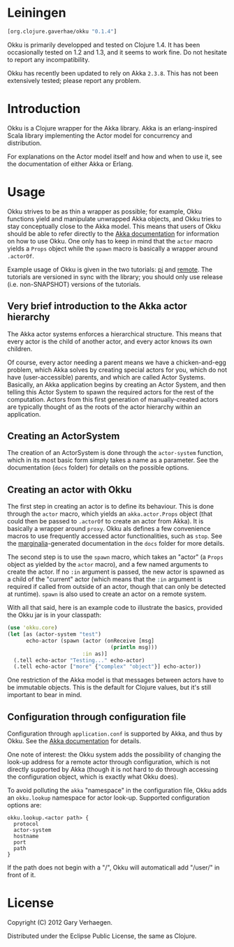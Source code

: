 # Leiningen

```clojure
[org.clojure.gaverhae/okku "0.1.4"]
```

Okku is primarily developped and tested on Clojure 1.4. It has been
occasionally tested on 1.2 and 1.3, and it seems to work fine. Do not hesitate
to report any incompatibility.

Okku has recently been updated to rely on Akka `2.3.8`. This has not been
extensively tested; please report any problem.

# Introduction

Okku is a Clojure wrapper for the Akka library. Akka is an erlang-inspired
Scala library implementing the Actor model for concurrency and distribution.

For explanations on the Actor model itself and how and when to use it, see the
documentation of either Akka or Erlang.

# Usage

Okku strives to be as thin a wrapper as possible; for example, Okku functions
yield and manipulate unwrapped Akka objects, and Okku tries to stay
conceptually close to the Akka model. This means that users of Okku should be
able to refer directly to the [Akka documentation](http://akka.io/docs/) for
information on how to use Okku. One only has to keep in mind that the ``actor``
macro yields a ``Props`` object while the ``spawn`` macro is basically a
wrapper around ``.actorOf``.

Example usage of Okku is given in the two tutorials:
[pi](https://github.com/gaverhae/okku-pi) and
[remote](https://github.com/gaverhae/okku-remote). The tutorials are versioned
in sync with the library; you should only use release (i.e. non-SNAPSHOT)
versions of the tutorials.

## Very brief introduction to the Akka actor hierarchy

The Akka actor systems enforces a hierarchical structure. This means that every
actor is the child of another actor, and every actor knows its own children.

Of course, every actor needing a parent means we have a chicken-and-egg
problem, which Akka solves by creating special actors for you, which do not
have (user-accessible) parents, and which are called Actor Systems. Basically,
an Akka application begins by creating an Actor System, and then telling this
Actor System to spawn the required actors for the rest of the computation.
Actors from this first generation of manually-created actors are typically
thought of as the roots of the actor hierarchy within an application.

## Creating an ActorSystem

The creation of an ActorSystem is done through the ``actor-system`` function,
which in its most basic form simply takes a name as a parameter. See the
documentation (``docs`` folder) for details on the possible options.

## Creating an actor with Okku

The first step in creating an actor is to define its behaviour. This is done
through the ``actor`` macro, which yields an ``akka.actor.Props`` object (that
could then be passed to ``.actorOf`` to create an actor from Akka). It is
basically a wrapper around ``proxy``. Okku als defines a few convenience macros
to use frequently accessed actor functionalities, such as ``stop``. See the
[marginalia](https://github.com/fogus/marginalia/)-generated documentation in
the ``docs`` folder for more details.

The second step is to use the ``spawn`` macro, which takes an "actor" (a
``Props`` object as yielded by the ``actor`` macro), and a few named arguments
to create the actor. If no ``:in`` argument is passed, the new actor is spawned
as a child of the "current" actor (which means that the ``:in`` argument is
required if called from outside of an actor, though that can only be detected
at runtime). ``spawn`` is also used to create an actor on a remote system.

With all that said, here is an example code to illustrate the basics, provided
the Okku jar is in your classpath:
```clojure
(use 'okku.core)
(let [as (actor-system "test")
      echo-actor (spawn (actor (onReceive [msg]
                                 (println msg)))
                        :in as)]
  (.tell echo-actor "Testing..." echo-actor)
  (.tell echo-actor ["more" {"complex" "object"}] echo-actor))
```

One restriction of the Akka model is that messages between actors have to be
immutable objects. This is the default for Clojure values, but it's still
important to bear in mind.

## Configuration through configuration file

Configuration through ``application.conf`` is supported by Akka, and thus by
Okku. See the [Akka documentation](http://akka.io/docs/) for details.

One note of interest: the Okku system adds the possibility of changing the
look-up address for a remote actor through configuration, which is not directly
supported by Akka (though it is not hard to do through accessing the
configuration object, which is exactly what Okku does).

To avoid polluting the ``akka`` "namespace" in the configuration file, Okku
adds an ``okku.lookup`` namespace for actor look-up. Supported configuration
options are:
```
okku.lookup.<actor path> {
  protocol
  actor-system
  hostname
  port
  path
}
```

If the path does not begin with a "/", Okku will automaticall add "/user/" in
front of it.

# License

Copyright (C) 2012 Gary Verhaegen.

Distributed under the Eclipse Public License, the same as Clojure.
